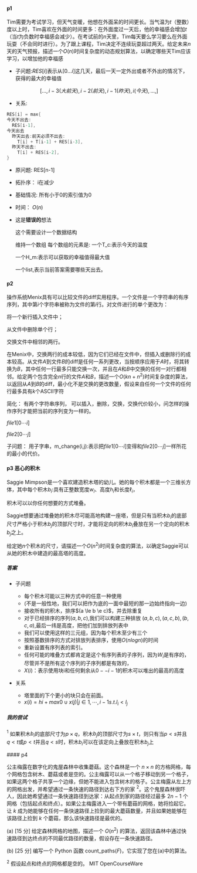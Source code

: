 #### p1

Tim需要为考试学习，但天气变暖，他想在外面呆的时间更长。当气温为$t$（整数）度以上时，Tim喜欢在外面的时间更多：在外面度过一天后，他的幸福感会增加$t$（当$t$为负数时幸福感会减少）。在考试前的$n$天里，Tim每天要么学习要么在外面玩耍（不会同时进行）。为了跟上课程，Tim决定不连续玩耍超过两天。给定未来$n$天的天气预报，描述一个$O(n)$时间复杂度的动态规划算法，以确定哪些天Tim应该学习，以增加他的幸福感



- 子问题:$RES[i]$表示从$[0\dots i]$这几天，最后一天一定外出或者不外出的情况下，获得的最大的幸福值



$$[ \dots,i-3(大前天),i-2(前天),i-1(昨天),i(今天),\dots,]$$

- 关系:
```c++
RES[i] = max{
今天不出去:
  RES[i-1],
今天出去
  昨天出去:前天必须不出去:
    T[i] + T[i-1] + RES[i-3],
  昨天不出去:
    T[i] + RES[i-2],
}
```
- 原问题:
RES[n-1]


- 拓扑序：
i在减少

- 基础情况:
所有小于0的索引值为0

- 时间：
$O(n)$



- 这是**错误的**想法

  这个需要设计一个数据结构

  维持一个数组
  每个数组的元素是:
  一个T_c:表示今天的温度

  一个H_m:表示可以获取的幸福值得最大值

  一个list,表示当前答案需要哪些天出去。




#### p2

操作系统Menix具有可以比较文件的diff实用程序。一个文件是一个字符串的有序序列，其中第$i$个字符串被称为文件的第$i$行。对文件进行的单个更改为：

将一个新行插入文件中；

从文件中删除单个行；

交换文件中相邻的两行。

在Menix中，交换两行的成本较低，因为它们已经在文件中，但插入或删除行的成本较高。从文件$A$到文件$B$的diff是任何一系列更改，当按顺序应用于$A$时，将其转换为$B$，其中任何一行最多只能交换一次，并且在$A$和$B$中交换的任何一对行都相邻。给定两个包含完全$n$行的文件$A$和$B$，描述一个$O(kn+n^2)$时间复杂度的算法，以返回从$A$到$B$的diff，最小化不是交换的更改数量，假设来自任何一个文件的任何行最多具有$k$个ASCII字符

简化：
有两个字符串序列，
可以插入，删除，交换，交换代价较小，问怎样的操作序列才能把当前的序列变为一样的。

$file1[0 \cdots i]$

$file2[0 \cdots j]$

子问题：
用子字串，m_change(i,j):表示把$file1[0 \cdots i]$变得和$file2[0 \cdots j]$一样所花的最小的代价。


#### p3 恶心的积木

Saggie Mimpson是一个喜欢建造积木塔的幼儿。她的每个积木都是一个三维长方体，其中每个积木$b_i$:具有正整数宽度$w_i$、高度$h_i$和长度$\ell_i$，

积木可以以你任何想要的方式堆叠。

Saggie想要通过堆叠她的积木尽可能高地构建一座塔，但是只有当积木$b_i$的底部尺寸严格小于积木$b_j$的顶部尺寸时，才能将定向的积木$b_i$叠放在另一个定向的积木$b_j$之上。


给定她$n$个积木的尺寸，请描述一个$O(n^2)$时间复杂度的算法，以确定Saggie可以从她的积木中建造的最高塔的高度。



##### 答案

- 子问题
  - 每个积木可能以三种方式中的任意一种使用
  - (不是一般性地，我们可以把作为底的一面中最短的那一边始终指向一边)
  - 接收所有的积木，排序$(a \le b \e c)$，并去除重复
  - 对于已经排序的序列$(a , b , c)$,我们可以构建三种排放 $(a, b, c),(a, c, b), (b, c, a)$,最后一纬是高度，把他们加到排放列表中
  - 我们可以使用这样的三元组，因为每个积木至少有三个
  - 按照基数排序的方式对排放列表排序，使用$O(nlogn)$的时间
  - 重新设置有序列表的索引。
  - 任何可能的堆叠方式都肯定是这个有序列表的子序列，因为$W_i$是有序的，尽管并不是所有这个序列的子序列都是有效的，
  - $X(i)$：表示使用块i和任何剩余从$0--i-1$的积木可以堆出的最高的高度

- 关系
  - 塔里面的下个更小的块只会在前面。
  - $x(i) = hi + max{0} ∪ {x(j) | j ∈ {1, \cdots , i − 1} s.t. l_i < l_j}$

##### 我的尝试



${ }^{1}$ 如果积木$b_i$的底部尺寸为$p\times q$，积木$b_j$的顶部尺寸为$s\times t$，则只有当$p<s$并且$q<t$或$p<t$并且$q<s$时，积木$b_i$可以在该定向上叠放在积木$b_j$上

<div style="page-break-after: always;"></div>
#### p4

公主梅露在数字化的鬼屋森林中收集蘑菇。这个森林是一个 $n \times n$ 的方格网格，每个网格包含树木、蘑菇或者是空的。公主梅露可以从一个格子移动到另一个格子，如果这两个格子共享一个边缘，但她不能进入包含树木的格子。公主梅露从左上方的网格出发，并希望通过一条快速的路径到达右下方的家 ${ }^{2}$。这个鬼屋森林很吓人，因此她希望通过一条快速路径到达家：从起点到家的路径经过最多 $2n-1$ 个网格（包括起点和终点）。如果公主梅露进入一个带有蘑菇的网格，她将捡起它。让 $k$ 成为她能够在任何一条快速路径上捡到的最大蘑菇数量，并且如果她能够在该路径上捡到 $k$ 个蘑菇，那么该快速路径是最优的。

(a) [15 分] 给定森林网格的地图，描述一个 $O\left(n^{2}\right)$ 的算法，返回该森林中通过快速路径到达终点的不同最优路径的数量，假设存在一条快速路径。

(b) [25 分] 编写一个 Python 函数 count_paths($F$)，它实现了您在(a)中的算法。

${ }^{2}$ 假设起点和终点的网格都是空的。 MIT OpenCourseWare
